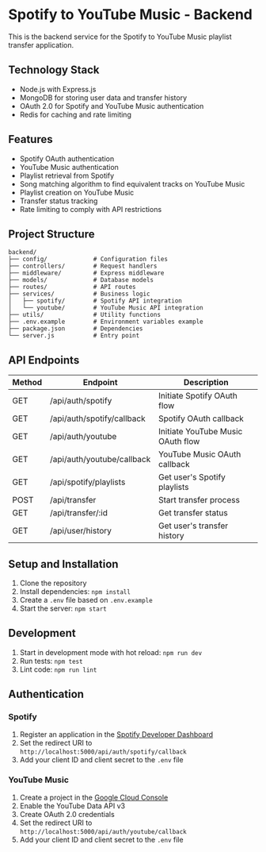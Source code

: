 # Spotify to YouTube Music - Backend

This is the backend service for the Spotify to YouTube Music playlist transfer application.

## Technology Stack

- Node.js with Express.js
- MongoDB for storing user data and transfer history
- OAuth 2.0 for Spotify and YouTube Music authentication
- Redis for caching and rate limiting

## Features

- Spotify OAuth authentication
- YouTube Music authentication
- Playlist retrieval from Spotify
- Song matching algorithm to find equivalent tracks on YouTube Music
- Playlist creation on YouTube Music
- Transfer status tracking
- Rate limiting to comply with API restrictions

## Project Structure

```
backend/
├── config/             # Configuration files
├── controllers/        # Request handlers
├── middleware/         # Express middleware
├── models/             # Database models
├── routes/             # API routes
├── services/           # Business logic
│   ├── spotify/        # Spotify API integration
│   └── youtube/        # YouTube Music API integration
├── utils/              # Utility functions
├── .env.example        # Environment variables example
├── package.json        # Dependencies
└── server.js           # Entry point
```

## API Endpoints

| Method | Endpoint | Description |
|--------|----------|-------------|
| GET | /api/auth/spotify | Initiate Spotify OAuth flow |
| GET | /api/auth/spotify/callback | Spotify OAuth callback |
| GET | /api/auth/youtube | Initiate YouTube Music OAuth flow |
| GET | /api/auth/youtube/callback | YouTube Music OAuth callback |
| GET | /api/spotify/playlists | Get user's Spotify playlists |
| POST | /api/transfer | Start transfer process |
| GET | /api/transfer/:id | Get transfer status |
| GET | /api/user/history | Get user's transfer history |

## Setup and Installation

1. Clone the repository
2. Install dependencies: `npm install`
3. Create a `.env` file based on `.env.example`
4. Start the server: `npm start`

## Development

1. Start in development mode with hot reload: `npm run dev`
2. Run tests: `npm test`
3. Lint code: `npm run lint`

## Authentication

### Spotify
1. Register an application in the [Spotify Developer Dashboard](https://developer.spotify.com/dashboard/)
2. Set the redirect URI to `http://localhost:5000/api/auth/spotify/callback`
3. Add your client ID and client secret to the `.env` file

### YouTube Music
1. Create a project in the [Google Cloud Console](https://console.cloud.google.com/)
2. Enable the YouTube Data API v3
3. Create OAuth 2.0 credentials
4. Set the redirect URI to `http://localhost:5000/api/auth/youtube/callback`
5. Add your client ID and client secret to the `.env` file
